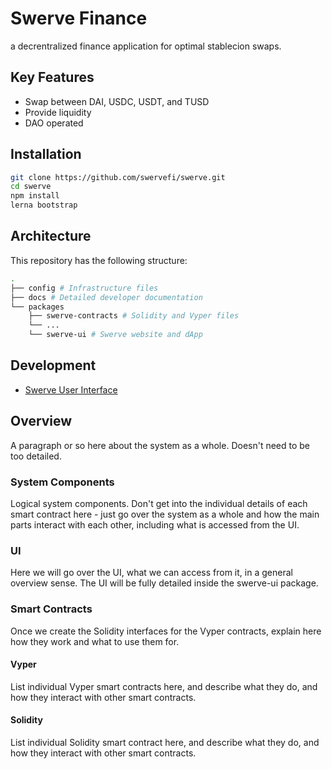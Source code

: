 # Swerve Finance 

a decrentralized finance application for optimal stablecion swaps.

## Key Features

- Swap between DAI, USDC, USDT, and TUSD
- Provide liquidity
- DAO operated

## Installation

```sh
git clone https://github.com/swervefi/swerve.git
cd swerve
npm install
lerna bootstrap
```

## Architecture

This repository has the following structure:

```sh
.
├── config # Infrastructure files
├── docs # Detailed developer documentation
└── packages 
    ├── swerve-contracts # Solidity and Vyper files
    └── ...
    └── swerve-ui # Swerve website and dApp
```

## Development

- [Swerve User Interface](packages/swerve-ui/README.md)

## Overview

A paragraph or so here about the system as a whole. Doesn't need to be too detailed.

### System Components

Logical system components. Don't get into the individual details of each smart contract here - just go over the system
as a whole and how the main parts interact with each other, including what is accessed from the UI.

### UI

Here we will go over the UI, what we can access from it, in a general overview sense. The UI will be fully detailed inside the swerve-ui package.

### Smart Contracts

Once we create the Solidity interfaces for the Vyper contracts, explain here how they work and what to use them for.

#### Vyper
List individual Vyper smart contracts here, and describe what they do, and how they interact with other smart contracts.

#### Solidity
List individual Solidity smart contract here, and describe what they do, and how they interact with other smart contracts.
